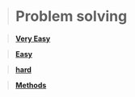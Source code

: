 > # Problem solving

> **[Very Easy](./very%20easy/)**

> **[Easy](./Easy/)**

> **[hard](./hard/)**

> **[Methods](./Methods/)**


